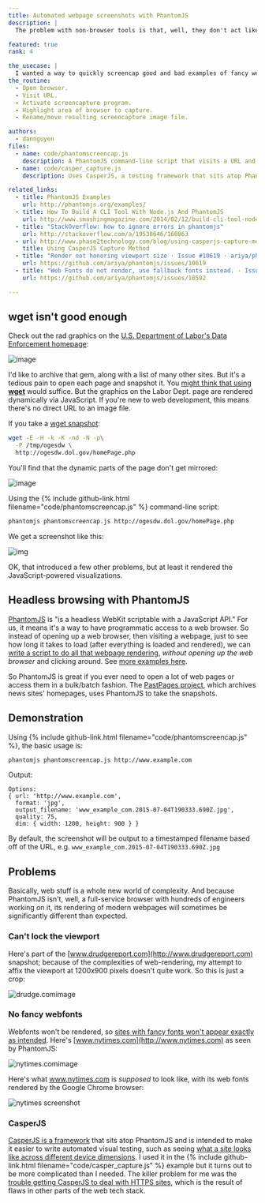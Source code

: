 ```yaml
---
title: Automated webpage screenshots with PhantomJS
description: |
  The problem with non-browser tools is that, well, they don't act like browsers. "Headless" programs provide some of the functionality of a full-fledged web browser for automated systems (such as testing, or mass screenshot grabbing)

featured: true
rank: 4

the_usecase: |
  I wanted a way to quickly screencap good and bad examples of fancy web graphics. However, using __wget__ doesn't work because wget won't execute the JavaScript that's often used in modern web visualizations. Using PhantomJS, I create a command-line script that can _act_ like a web browser without me having to open up an actual browser.
the_routine:
  - Open browser.
  - Visit URL.
  - Activate screencapture program.
  - Highlight area of browser to capture.
  - Rename/move resulting screencapture image file.

authors:
  - dannguyen
files:
  - name: code/phantomscreencap.js
    description: A PhantomJS command-line script that visits a URL and takes a screenshot of the rendered site.
  - name: code/casper_capture.js
    description: Uses CasperJS, a testing framework that sits atop PhantomJS, to take the screenshot. Turns out to be more overhead than it's worth.

related_links:
  - title: PhantomJS Examples
    url: http://phantomjs.org/examples/
  - title: How To Build A CLI Tool With Node.js And PhantomJS 
    url: http://www.smashingmagazine.com/2014/02/12/build-cli-tool-nodejs-phantomjs/ 
  - title: "StackOverflow: how to ignore errors in phantomjs"
    url: http://stackoverflow.com/a/19538646/160863
  - url: http://www.phase2technology.com/blog/using-casperjs-capture-method/
    title: Using CasperJS Capture Method
  - title: "Render not honoring viewport size · Issue #10619 · ariya/phantomjs · GitHub (github.com)"
    url: https://github.com/ariya/phantomjs/issues/10619
  - title: "Web Fonts do not render, use fallback fonts instead. · Issue #10592 · ariya/phantomjs · GitHub (github.com)"
    url: https://github.com/ariya/phantomjs/issues/10592

---
```





## wget isn't good enough

Check out the rad graphics on the [U.S. Department of Labor's Data Enforcement homepage](http://ogesdw.dol.gov/homePage.php):

![image](/files/images/screenshots/ogesdwdol.png)

I'd like to archive that gem, along with a list of many other sites. But it's a tedious pain to open each page and snapshot it. You [might think that using __wget__](/examples/wget-snapshot) would suffice. But the graphics on the Labor Dept. page are rendered dynamically via JavaScript. If you're new to web development, this means there's no direct URL to an image file.

If you take a [wget snapshot](/examples/wget-snapshot):

~~~sh
wget -E -H -k -K -nd -N -p\
  -P /tmp/ogesdw \
  http://ogesdw.dol.gov/homePage.php
~~~

You'll find that the dynamic parts of the page don't get mirrored:

![image](/files/images/screenshots/ogesdwdol-wget-broken.png)


Using the {% include github-link.html filename="code/phantomscreencap.js" %} command-line script:

~~~sh
phantomjs phantomscreencap.js http://ogesdw.dol.gov/homePage.php
~~~

We get a screenshot like this:

![img](/files/images/phantomjs/ogesdw_dol_gov_homepage_php.2015-07-04T202404.jpg)

OK, that introduced a few other problems, but at least it rendered the JavaScript-powered visualizations.


## Headless browsing with PhantomJS

[PhantomJS](http://phantomjs.org/) is "is a headless WebKit scriptable with a JavaScript API." For us, it means it's a way to have programmatic access to a web browser. So instead of opening up a web browser, then visiting a webpage, just to see how long it takes to load (after everything is loaded and rendered), we can [write a script to do all that webpage rendering](https://github.com/ariya/phantomjs/blob/master/examples/loadspeed.js), _without opening up the web browser_ and clicking around. See [more examples here](http://phantomjs.org/examples/).

So PhantomJS is great if you ever need to open a lot of web pages or access them in a bulk/batch fashion. The [PastPages project](http://www.pastpages.org/), which archives news sites' homepages, uses PhantomJS to take the snapshots.



## Demonstration 

Using {% include github-link.html filename="code/phantomscreencap.js" %}, the basic usage is:

~~~sh
phantomjs phantomscreencap.js http://www.example.com
~~~

Output:

~~~
Options:
{ url: 'http://www.example.com',
  format: 'jpg',
  output_filename: 'www_example_com.2015-07-04T190333.690Z.jpg',
  quality: 75,
  dim: { width: 1200, height: 900 } }
~~~


By default, the screenshot will be output to a timestamped filename based off of the URL, e.g. `www_example_com.2015-07-04T190333.690Z.jpg`

## Problems

Basically, web stuff is a whole new world of complexity. And because PhantomJS isn't, well, a full-service browser with hundreds of engineers working on it, its rendering of modern webpages will sometimes be significantly different than expected.

### Can't lock the viewport

Here's part of the [www.drudgereport.com](http://www.drudgereport.com) snapshot; because of the complexities of web-rendering, my attempt to affix the viewport at 1200x900 pixels doesn't quite work. So this is just a crop:

![drudge.comimage](/files/images/phantomjs/phantomjs-www_drudgereport_com.jpg)

### No fancy webfonts

Webfonts won't be rendered, so [sites with fancy fonts won't appear exactly as intended](https://github.com/ariya/phantomjs/issues/10592). Here's [www.nytimes.com](http://www.nytimes.com) as seen by PhantomJS:

![nytimes.comimage](/files/images/phantomjs/phantomjs-www_nytimes_com.2015-07-04T194150.jpg)

Here's what www.nytimes.com is _supposed_ to look like, with its web fonts rendered by the Google Chrome browser:

![nytimes screenshot](/files/images/phantomjs/nytimes-real-screenshot.jpg)



### CasperJS

[CasperJS is a framework](http://casperjs.org/) that sits atop PhantomJS and is intended to make it easier to write automated visual testing, such as seeing [what a site looks like across different device dimensions](http://www.phase2technology.com/blog/using-casperjs-capture-method/). I used it in the {% include github-link.html filename="code/casper_capture.js" %} example but it turns out to be more complicated than I needed. The killer problem for me was the [trouble getting CasperJS to deal with HTTPS sites](http://stackoverflow.com/questions/26415188/casperjs-phantomjs-doesnt-load-https-page), which is the result of flaws in other parts of the web tech stack.




